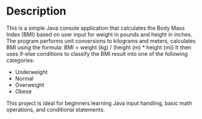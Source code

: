 # Description
This is a simple Java console application that calculates the Body Mass Index (BMI) based on user input for weight in pounds and height in inches.
The program performs unit conversions to kilograms and meters, calculates BMI using the formula:
BMI = weight (kg) / (height (m) * height (m))
It then uses if-else conditions to classify the BMI result into one of the following categories:
- Underweight
- Normal
- Overweight
- Obese

This project is ideal for beginners learning Java input handling, basic math operations, and conditional statements.

